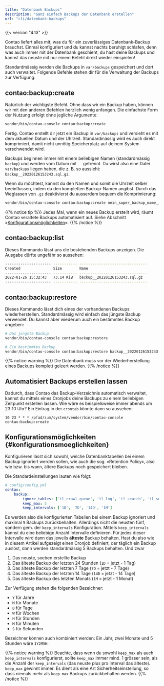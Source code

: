 ```yaml
---
title: "Datenbank Backups"
description: "Ganz einfach Backups der Datenbank erstellen"
url: "cli/datenbank-backups"
---
```


{{< version "4.13" >}}

Contao liefert alles mit, was du für ein zuverlässiges Datenbank-Backup brauchst. Einmal konfiguriert und du kannst
nachts beruhigt schlafen, denn was auch immer mit der Datenbank geschieht, du hast deine Backups und kannst das neuste
mit nur einem Befehl direkt wieder einspielen!

Standardmässig werden die Backups in `var/backups` gespeichert und dort auch verwaltet. Folgende Befehle stehen dir
für die Verwaltung der Backups zur Verfügung:

## contao:backup:create

Natürlich der wichtigste Befehl. Ohne dass wir ein Backup haben, können wir mit den anderen Befehlen herzlich wenig
anfangen. Die einfachste Form der Nutzung erfolgt ohne jegliche Argumente:

```bash
vendor/bin/contao-console contao:backup:create
```

Fertig. Contao erstellt dir jetzt ein Backup in `var/backups` und versieht es mit dem aktuellen Datum und der Uhrzeit.
Standardmässig wird es auch direkt komprimiert, damit nicht unnötig Speicherplatz auf deinem System verschwendet wird.

Backups beginnen immer mit einem beliebigen Namen (standardmässig `backup`) und werden vom Datum mit `__` getrennt.
Du wirst also eine Datei `var/backups` liegen haben, die z. B. so aussieht: `backup__20220126153243.sql.gz`.

Wenn du möchtest, kannst du den Namen und somit die Uhrzeit selber beeinflussen, indem du den kompletten Backup-Namen
angibst. Durch das Weglassen von `.gz` deaktivierst du ausserdem bequem die Komprimierung:

```bash
vendor/bin/contao-console contao:backup:create mein_super_backup_name__20220101000000.sql
```

{{% notice tip %}}
Jedes Mal, wenn ein neues Backup erstellt wird, räumt Contao veraltete Backups automatisiert auf. Siehe
Abschnitt »[Konfigurationsmöglichkeiten](#konfigurationsmoeglichkeiten)«.
{{% /notice %}}

## contao:backup:list

Dieses Kommando lässt uns die bestehenden Backups anzeigen. Die Ausgabe dürfte ungefähr so aussehen:

```bash
--------------------- ----------- ------------------------------- 
Created               Size        Name
--------------------- ----------- ------------------------------- 
2022-01-26 15:32:43   73.14 KiB   backup__20220126153243.sql.gz
--------------------- ----------- -------------------------------
```

## contao:backup:restore

Dieses Kommando lässt dich eines der vorhandenen Backups wiederherstellen. Standardmässig wird einfach das jüngste
Backup verwendet. Du kannst aber wiederum auch ein bestimmtes Backup angeben:

```bash
# Das jüngste Backup
vendor/bin/contao-console contao:backup:restore

# Ein bestimmtes Backup
vendor/bin/contao-console contao:backup:restore backup__20220126153243.sql.gz
```

{{% notice warning %}}
Die Datenbank muss vor der Wiederherstellung eines Backups komplett geleert werden.
{{% /notice %}}

## Automatisiert Backups erstellen lassen

Dadurch, dass Contao das Backup-Verzeichnis automatisch verwaltet, kannst du mittels eines Cronjobs deine Backups
zu einem beliebigen Zeitpunkt erstellen lassen. Wie wäre es beispielsweise immer abends um 23:10 Uhr? Ein Eintrag
in der `crontab` könnte dann so aussehen:

```
10 23 * * * /pfad/zum/system/vendor/bin/contao-console contao:backup:create
```

## Konfigurationsmöglichkeiten {#konfigurationsmoeglichkeiten}

Konfigurieren lässt sich sowohl, welche Datenbanktabellen bei einem Backup ignoriert werden sollen, wie auch
die sog. »Retention Policy«, also wie bzw. bis wann, ältere Backups noch gespeichert bleiben.

Die Standardeinstellungen lauten wie folgt:

```yml
# config/config.yml
contao:
    backup:
        ignore_tables: ['tl_crawl_queue', 'tl_log', 'tl_search', 'tl_search_index', 'tl_search_term']
        keep_max: 5
        keep_intervals: ['1D', '7D', '14D', '1M']
```

Es werden also die konfigurierten Tabellen bei einem Backup ignoriert und maximal `5` Backups zurückbehalten.
Allerdings nicht die neusten fünf, sondern gem. der `keep_intervals` Konfiguration. Mittels `keep_intervals` kannst du
eine beliebige Anzahl Intervalle definieren. Für jedes dieser Intervalle wird dann das jeweils **älteste** Backup behalten.
Hast du also wie in diesem Artikel aufgezeigt einen Cronjob definiert, der täglich ein Backup auslöst, dann werden
standardmässig 5 Backups behalten. Und zwar

1) Das neuste, soeben erstellte Backup
2) Das älteste Backup der letzten 24 Stunden (`1D` = jetzt - 1 Tag)
3) Das älteste Backup der letzten 7 Tage (`7D` = jetzt - 7 Tage)
4) Das älteste Backup der letzten 14 Tage (`14D` = jetzt - 14 Tage)
5) Das älteste Backup des letzten Monats (`1M` = jetzt - 1 Monat)

Zur Verfügung stehen die folgenden Bezeichner:

* `Y` für Jahre
* `M` für Monate
* `D` für Tage
* `W` für Wochen
* `H` für Stunden
* `M` für Minuten
* `S` für Sekunden

Bezeichner können auch kombiniert werden: Ein Jahr, zwei Monate und 5 Stunden wäre `1Y2M5H`.

{{% notice warning %}}
Beachte, dass wenn du sowohl `keep_max` als auch `keep_intervals` konfigurierst, sollte `keep_max` immer mind. 1 grösser
sein, als die Anzahl der `keep_intervals` (das neuste plus pro Interval das älteste). `keep_max` gewinnt immer. Es dient
als eine Art Sicherheitseinstellung, so dass niemals mehr als `keep_max` Backups zurückbehalten werden.
{{% /notice %}}